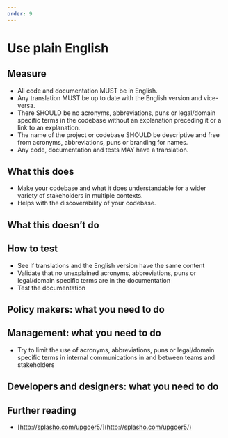 ```yaml
---
order: 9
---
```


# Use plain English

## Measure

* All code and documentation MUST be in English.
* Any translation MUST be up to date with the English version and vice-versa.
* There SHOULD be no acronyms, abbreviations, puns or legal/domain specific terms in the codebase without an explanation preceding it or a link to an explanation.
* The name of the project or codebase SHOULD be descriptive and free from acronyms, abbreviations, puns or branding for names.
* Any code, documentation and tests MAY have a translation.

## What this does

* Make your codebase and what it does understandable for a wider variety of stakeholders in multiple contexts.
* Helps with the discoverability of your codebase.

## What this doesn’t do

## How to test

* See if translations and the English version have the same content
* Validate that no unexplained acronyms, abbreviations, puns or legal/domain specific terms are in the documentation
* Test the documentation

## Policy makers: what you need to do

## Management: what you need to do

* Try to limit the use of acronyms, abbreviations, puns or legal/domain specific terms in internal communications in and between teams and stakeholders

## Developers and designers: what you need to do

## Further reading

* [http://splasho.com/upgoer5/](http://splasho.com/upgoer5/)
